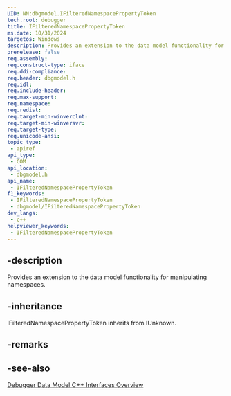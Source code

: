 ```yaml
---
UID: NN:dbgmodel.IFilteredNamespacePropertyToken
tech.root: debugger
title: IFilteredNamespacePropertyToken
ms.date: 10/31/2024
targetos: Windows
description: Provides an extension to the data model functionality for manipulating namespaces. (dbgmodel.h)
prerelease: false
req.assembly: 
req.construct-type: iface
req.ddi-compliance: 
req.header: dbgmodel.h
req.idl: 
req.include-header: 
req.max-support: 
req.namespace: 
req.redist: 
req.target-min-winverclnt: 
req.target-min-winversvr: 
req.target-type: 
req.unicode-ansi: 
topic_type:
 - apiref
api_type:
 - COM
api_location:
 - dbgmodel.h
api_name:
 - IFilteredNamespacePropertyToken
f1_keywords:
 - IFilteredNamespacePropertyToken
 - dbgmodel/IFilteredNamespacePropertyToken
dev_langs:
 - c++
helpviewer_keywords:
 - IFilteredNamespacePropertyToken
---
```


## -description

Provides an extension to the data model functionality for manipulating namespaces.

## -inheritance

IFilteredNamespacePropertyToken inherits from IUnknown.

## -remarks

## -see-also

[Debugger Data Model C++ Interfaces Overview](/windows-hardware/drivers/debugger/data-model-cpp-overview)
